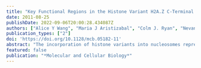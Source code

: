 ```yaml
---
title: "Key Functional Regions in the Histone Variant H2A.Z C-Terminal Docking Domain"
date: 2011-08-25
publishDate: 2022-09-06T20:00:28.434087Z
authors: ["Alice Y Wang", "Maria J Aristizabal", "Colm J. Ryan", "Nevan J Krogan", "Michael S Kobor"]
publication_types: ["2"]
doi: 'https://doi.org/10.1128/mcb.05182-11'
abstract: "The incorporation of histone variants into nucleosomes represents one way of altering the chromatin structure to accommodate diverse functions. Histone variant H2A.Z has specific roles in gene regulation, heterochromatin boundary formation, and genomic integrity. The precise features required for H2A.Z to function and specify an identity different from canonical H2A remain to be fully explored. Analysis of the C-terminal docking domain of H2A.Z in Saccharomyces cerevisiae using epistatic miniarray profile (E-MAP) uncovered nuanced requirements of the H2A.Z C-terminal region for cell growth when additional genes were compromised. Moreover, the H2A.Z(1–114) truncation, lacking the last 20 amino acids of the protein, did not support regular H2A.Z functions, such as resistance to genotoxic stress, restriction of heterochromatin in its native context, *GAL1* gene activation, and chromatin anchoring. The corresponding region of H2A could fully rescue the strong defects caused by loss of this functionally essential region in the C terminus of H2A.Z. Despite the dramatic reduction in function, the H2A.Z(1–114) truncation still bound the H2A.Z deposition complex SWR1-C, the histone chaperone Chz1, and histone H2B. These data are consistent with a model in which retaining the variant in chromatin after its deposition by SWR1-C is a crucial determinant of its function."
featured: false
publication: "*Molecular and Cellular Biology*"
---
```


